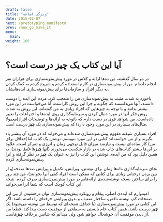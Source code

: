 ```yaml
---
draft: false
title: "ویژگی اضافه"
date: 2015-02-07
next: /pretotyping_manifesto
prev: /now_go_make_it
menu:
  main:
weight: 100
---
```


# آیا این کتاب یک چیز درست است؟
در دو سال گذشته، من ده‌ها ارائه و کلاس در مورد پیش‌نمونه‌سازی برای هزاران نفر انجام داده‌ام. من از پیش‌نمونه‌سازی در کارم استفاده کردم و شروع کردم به کمک کردن به دیگر افراد و سازمان‌ها برای پیش‌نمونه‌سازی ایده‌هایشان. 

باخورد به شدت مثبت به پیش‌نمونه‌سازی من را متعجب کرد. مردم این ایده را دوست داشتند، آنها می‌دانستند که چگونه و چرا این روش کاراست، آنا می‌خواست در این مورد بیشتر بدانند و با توجه به چیزهایی که افراد زیادی به من گفته‌اند، این روش به شدت روش فکر آنها در مورد دنبال کردن و سرمایه‌گذاری روی ایده‌ها و اختراعات را تغییر داده‌است. من شواهد قوی در دست دارم که باتوجه به ارائه‌ها و توضیحات افراد(معمولا مثال‌های بسیاری در این مورد وجود دارد) که پیش‌نمونه‌سازی یک **چیز** _درست_ است. 

افراد بسیاری شیفته مفهوم پیش‌نمونه‌سازی شده‌اند و می‌خواند که در مورد آن بیشتر یاد بگیرند و از من خواسته‌اند کتابی در این مورد بنویسم. نوشتن یک کتاب اما(حداقل برای من) کار ساده‌ای نیست و نیازمند میزان قابل توجهی زمان و انرژی و تمرکز است. علاوه بر این‌ها بیشتر کتاب‌های چاپ شده در بازار شکست می‌خورند (آنها **چیز**ها  _غلط_ بودند). به همین دلیل بود که من ایده‌ی نوشتن این کتاب را نیز به عنوان یک **چیز** در نظر گرفته و آنرا پیش‌نمونه‌سازی کردم.

بجای سرمایه‌گذاری ماه‌ها زمان برای نوشتن، ویرایش، تکمیل و پیرایش صدها صفحه(و از بین بردن درختانی زیادی برای کتابی که ممکن است افراد کمی آنرا بخوانند)، من چند روز را برای ساختن نسخه نوشته‌شده‌ی ارائه‌هایم  در مورد پیش‌نمون‌سازی صرف کردم. نتیجه این کتاب کوچک است که شما آنرا می‌خوانید. 

امیدوارم که ایده‌ی اصلی، پیغام و رویکرد پیش‌نمونه‌سازی توان درخشیدن از بین این صفحات کم، نوشته ناقص، ساختار ضعیف و بدون ویرایش حرفه‌ای را داشته باشد. اگر این کتابی در مورد پیش‌نمونه‌سازی (یا حداقل نسخه‌ای که توسط من نوشته می‌شود) یک **چیز** _درست_ باشد، همین کتاب خام بایستی به سطحی از موفقیت دست پیدا کند. قطعا من از دیدن موفقیت آن خوشحال خواهم شود ولی میدانم که شانس برخلاف **چیز**هاست.
